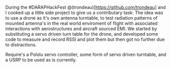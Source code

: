 During the #DARAPHackFest @(trondeau)[https://github.com/trondeau] and I cooked up a little side project to give us a contributary task:
The idea was to use a drone as it's own antenna turntable, to test radiation patterns of mounted antenna's in the real world enviroment of flight with associated interactions with aerostructures and aircraft sourced EMI.
We started by substituting a servo driven turn table for the drone, and developed some code to measure and record RSSI and plot them but then got no further due to distractions.

Require's a Pololu servo controller, some form of servo driven turntable, and a USRP to be used as is currently.
